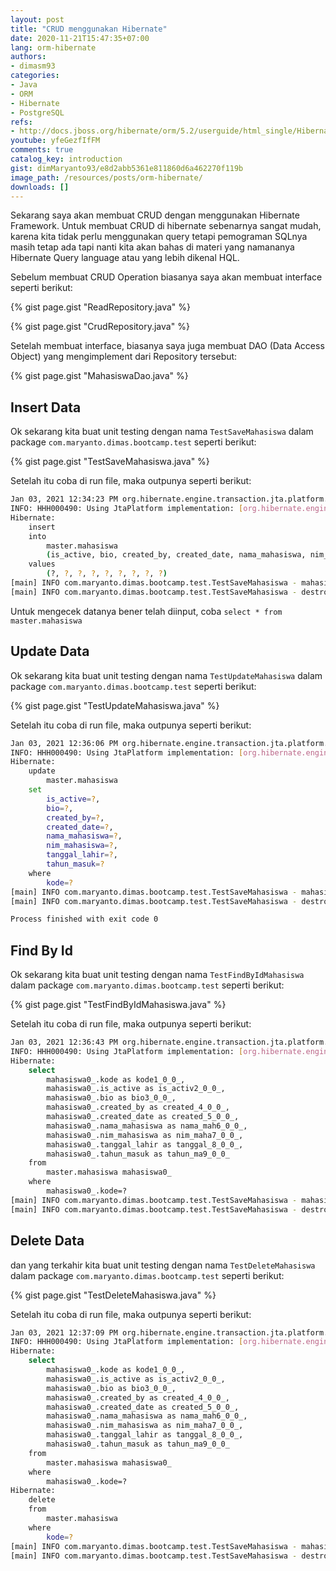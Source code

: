 ```yaml
---
layout: post
title: "CRUD menggunakan Hibernate"
date: 2020-11-21T15:47:35+07:00
lang: orm-hibernate
authors:
- dimasm93
categories:
- Java
- ORM
- Hibernate
- PostgreSQL
refs: 
- http://docs.jboss.org/hibernate/orm/5.2/userguide/html_single/Hibernate_User_Guide.html
youtube: yfeGezfIfFM
comments: true
catalog_key: introduction
gist: dimMaryanto93/e8d2abb5361e811860d6a462270f119b
image_path: /resources/posts/orm-hibernate/
downloads: []
---
```


Sekarang saya akan membuat CRUD dengan menggunakan Hibernate Framework. Untuk membuat CRUD di hibernate sebenarnya sangat mudah, karena kita tidak perlu menggunakan query tetapi pemograman SQLnya masih tetap ada tapi nanti kita akan bahas di materi yang namananya Hibernate Query language atau yang lebih dikenal HQL.

<!--more-->

Sebelum membuat CRUD Operation biasanya saya akan membuat interface seperti berikut:

{% gist page.gist "ReadRepository.java" %}

{% gist page.gist "CrudRepository.java" %}

Setelah membuat interface, biasanya saya juga membuat DAO (Data Access Object) yang mengimplement dari Repository tersebut:

{% gist page.gist "MahasiswaDao.java" %}


## Insert Data

Ok sekarang kita buat unit testing dengan nama `TestSaveMahasiswa` dalam package `com.maryanto.dimas.bootcamp.test` seperti berikut:

{% gist page.gist "TestSaveMahasiswa.java" %}

Setelah itu coba di run file, maka outpunya seperti berikut:

```bash
Jan 03, 2021 12:34:23 PM org.hibernate.engine.transaction.jta.platform.internal.JtaPlatformInitiator initiateService
INFO: HHH000490: Using JtaPlatform implementation: [org.hibernate.engine.transaction.jta.platform.internal.NoJtaPlatform]
Hibernate: 
    insert 
    into
        master.mahasiswa
        (is_active, bio, created_by, created_date, nama_mahasiswa, nim_mahasiswa, tanggal_lahir, tahun_masuk, kode) 
    values
        (?, ?, ?, ?, ?, ?, ?, ?, ?)
[main] INFO com.maryanto.dimas.bootcamp.test.TestSaveMahasiswa - mahasiswa saved: Mahasiswa(kode=1, nim=10511148, nama=Dimas Maryanto, thnMasuk=2015, tglLahir=1999-09-09, createdDate=2021-01-03T12:34:23.840972, createdBy=admin, active=true, biodata=null)
[main] INFO com.maryanto.dimas.bootcamp.test.TestSaveMahasiswa - destroy hibernate session!
```

Untuk mengecek datanya bener telah diinput, coba `select * from master.mahasiswa`

## Update Data

Ok sekarang kita buat unit testing dengan nama `TestUpdateMahasiswa` dalam package `com.maryanto.dimas.bootcamp.test` seperti berikut:

{% gist page.gist "TestUpdateMahasiswa.java" %}

Setelah itu coba di run file, maka outpunya seperti berikut:

```bash
Jan 03, 2021 12:36:06 PM org.hibernate.engine.transaction.jta.platform.internal.JtaPlatformInitiator initiateService
INFO: HHH000490: Using JtaPlatform implementation: [org.hibernate.engine.transaction.jta.platform.internal.NoJtaPlatform]
Hibernate: 
    update
        master.mahasiswa 
    set
        is_active=?,
        bio=?,
        created_by=?,
        created_date=?,
        nama_mahasiswa=?,
        nim_mahasiswa=?,
        tanggal_lahir=?,
        tahun_masuk=? 
    where
        kode=?
[main] INFO com.maryanto.dimas.bootcamp.test.TestSaveMahasiswa - mahasiswa was updated: Mahasiswa(kode=1, nim=10511150, nama=Dimas Maryanto (updated), thnMasuk=2014, tglLahir=1999-09-09, createdDate=2021-01-03T12:36:06.973299900, createdBy=admin, active=true, biodata=null)
[main] INFO com.maryanto.dimas.bootcamp.test.TestSaveMahasiswa - destroy hibernate session!

Process finished with exit code 0
```

## Find By Id

Ok sekarang kita buat unit testing dengan nama `TestFindByIdMahasiswa` dalam package `com.maryanto.dimas.bootcamp.test` seperti berikut:

{% gist page.gist "TestFindByIdMahasiswa.java" %}

Setelah itu coba di run file, maka outpunya seperti berikut:

```bash
Jan 03, 2021 12:36:43 PM org.hibernate.engine.transaction.jta.platform.internal.JtaPlatformInitiator initiateService
INFO: HHH000490: Using JtaPlatform implementation: [org.hibernate.engine.transaction.jta.platform.internal.NoJtaPlatform]
Hibernate: 
    select
        mahasiswa0_.kode as kode1_0_0_,
        mahasiswa0_.is_active as is_activ2_0_0_,
        mahasiswa0_.bio as bio3_0_0_,
        mahasiswa0_.created_by as created_4_0_0_,
        mahasiswa0_.created_date as created_5_0_0_,
        mahasiswa0_.nama_mahasiswa as nama_mah6_0_0_,
        mahasiswa0_.nim_mahasiswa as nim_maha7_0_0_,
        mahasiswa0_.tanggal_lahir as tanggal_8_0_0_,
        mahasiswa0_.tahun_masuk as tahun_ma9_0_0_ 
    from
        master.mahasiswa mahasiswa0_ 
    where
        mahasiswa0_.kode=?
[main] INFO com.maryanto.dimas.bootcamp.test.TestSaveMahasiswa - mahasiswa by id: Mahasiswa(kode=1, nim=10511150, nama=Dimas Maryanto (updated), thnMasuk=2014, tglLahir=1999-09-09, createdDate=2021-01-03T12:36:06.973300, createdBy=admin, active=true, biodata=null)
[main] INFO com.maryanto.dimas.bootcamp.test.TestSaveMahasiswa - destroy hibernate session!
```

## Delete Data

dan yang terkahir kita buat unit testing dengan nama `TestDeleteMahasiswa` dalam package `com.maryanto.dimas.bootcamp.test` seperti berikut:

{% gist page.gist "TestDeleteMahasiswa.java" %}

Setelah itu coba di run file, maka outpunya seperti berikut:

```bash
Jan 03, 2021 12:37:09 PM org.hibernate.engine.transaction.jta.platform.internal.JtaPlatformInitiator initiateService
INFO: HHH000490: Using JtaPlatform implementation: [org.hibernate.engine.transaction.jta.platform.internal.NoJtaPlatform]
Hibernate: 
    select
        mahasiswa0_.kode as kode1_0_0_,
        mahasiswa0_.is_active as is_activ2_0_0_,
        mahasiswa0_.bio as bio3_0_0_,
        mahasiswa0_.created_by as created_4_0_0_,
        mahasiswa0_.created_date as created_5_0_0_,
        mahasiswa0_.nama_mahasiswa as nama_mah6_0_0_,
        mahasiswa0_.nim_mahasiswa as nim_maha7_0_0_,
        mahasiswa0_.tanggal_lahir as tanggal_8_0_0_,
        mahasiswa0_.tahun_masuk as tahun_ma9_0_0_ 
    from
        master.mahasiswa mahasiswa0_ 
    where
        mahasiswa0_.kode=?
Hibernate: 
    delete 
    from
        master.mahasiswa 
    where
        kode=?
[main] INFO com.maryanto.dimas.bootcamp.test.TestSaveMahasiswa - mahasiswa was delete: Mahasiswa(kode=1, nim=10511150, nama=Dimas Maryanto (updated), thnMasuk=2014, tglLahir=1999-09-09, createdDate=2021-01-03T12:36:06.973300, createdBy=admin, active=true, biodata=null)
[main] INFO com.maryanto.dimas.bootcamp.test.TestSaveMahasiswa - destroy hibernate session!
```